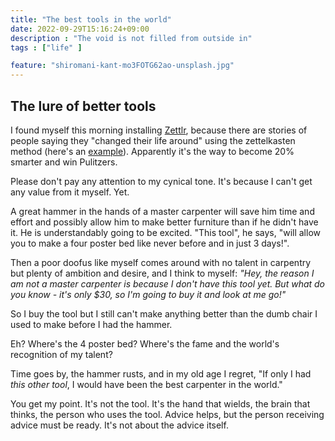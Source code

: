 ```yaml
---
title: "The best tools in the world"
date: 2022-09-29T15:16:24+09:00
description : "The void is not filled from outside in" 
tags : ["life" ]

feature: "shiromani-kant-mo3FOTG62ao-unsplash.jpg"
---
```


## The lure of better tools 

I found myself this morning installing
[Zettlr](https://www.zettlr.com/#), because there are stories of people
saying they "changed their life around" using the zettelkasten method
(here's an
[example](https://www.bryanlee.net/blog/the-life-changing-magic-of-zettelkasten)).
Apparently it's the way to become 20% smarter and win Pulitzers.

Please don't pay any attention to my cynical tone. It's because I can't
get any value from it myself. Yet. 

A great hammer in the hands of a master carpenter will save him
time and effort and possibly allow him to make better furniture than if he
didn't have it. He is understandably going to be excited. "This tool", he
says, "will allow you to make a four poster bed like never before and in
just 3 days!".

Then a poor doofus like myself  comes around with no talent in carpentry
but plenty of ambition and desire, and I think to myself: _"Hey, the
reason I am not a master carpenter is because I don't have this tool yet.
But what do you know - it's only $30, so I'm going to buy it and look at
me go!"_

So I buy the tool but I still can't make anything better than the dumb
chair I used to make before  I had the hammer. 

Eh? Where's the 4 poster bed? Where's the fame and the world's 
recognition of my talent? 

Time goes by, the hammer rusts, and in my old age I regret, "If only I had
_this other tool_, I would have been the best carpenter in the world."

You get my point. It's not the tool. It's the hand that wields, the brain
that thinks, the person who uses the tool. Advice helps, but the person
receiving advice must be ready. It's not about the advice itself.
